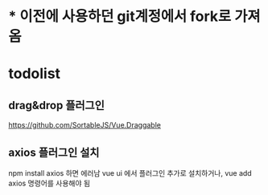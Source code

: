 # * 이전에 사용하던 git계정에서 fork로 가져옴

# todolist

## drag&drop 플러그인
https://github.com/SortableJS/Vue.Draggable

## axios 플러그인 설치
npm install axios 하면 에러남
vue ui 에서 플러그인 추가로 설치하거나, vue add axios 명령어를 사용해야 됨
